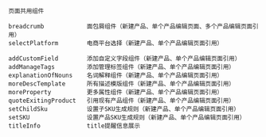 ####
    页面共用组件

    breadcrumb            面包屑组件（新建产品、单个产品编辑页面、多个产品编辑页面引用）
    selectPlatform        电商平台选择（新建产品、单个产品编辑页面引用）

    addCustomField        添加自定义字段组件（新建产品、单个产品编辑页面引用）
    addManageTags         添加管理标签组件（新建产品、单个产品编辑页面引用）
    explanationOfNouns    名词解释组件（新建产品、单个产品编辑页面引用）
    moreDescTemplate      所有描述模版组件（新建产品、单个产品编辑页面引用）
    moreProperty          更多属性组件（新建产品、单个产品编辑页面引用）
    quoteExitingProduct   引用现有产品组件（新建产品、单个产品编辑页面引用）
    setChildSku           设置子SKU生成规则（新建产品、单个产品编辑页面引用）
    setSKU                设置产品SKU生成规则（新建产品、单个产品编辑页面引用）
    titleInfo             title提醒信息展示

####

